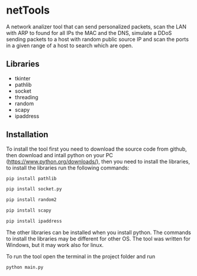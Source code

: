 # netTools 
A network analizer tool that can send personalized packets, scan the LAN with ARP to found for all IPs the MAC and the DNS, simulate a DDoS sending packets to a host with random public source IP and scan the ports in a given range of a host to search which are open.
## Libraries
- tkinter
- pathlib
- socket
- threading
- random
- scapy
- ipaddress
## Installation
To install the tool first you need to download the source code from github, then download and intall python on your PC (https://www.python.org/downloads/), then you need to install the libraries, to install the libraries run the following commands:

```bash
pip install pathlib
```
```bash
pip install socket.py
```
```bash
pip install random2
```
```bash
pip install scapy
```
```bash
pip install ipaddress
```

The other libraries can be installed when you install python. The commands to install the libraries may be different for other OS.
The tool was written for Windows, but it may work also for linux.

To run the tool open the terminal in the project folder and run
```bash
python main.py
```
